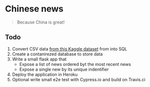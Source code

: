 # Chinese news
> Because China is great!

## Todo

1. Convert CSV data [from this Kaggle dataset](https://www.kaggle.com/ceshine/yet-another-chinese-news-dataset) from into SQL
2. Create a contanirezed database to store data
3. Write a small flask app that
    - Expose a list of news ordered byt the most recent news
    - Expose a single new by its unique indentifier
4. Deploy the application in Heroku
5. Optional write small e2e test with Cypress.io and build on Travis.ci

